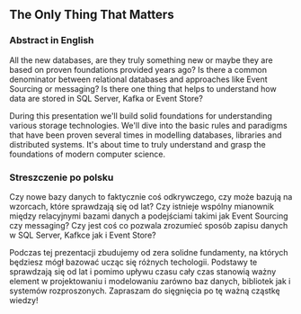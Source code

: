 ## The Only Thing That Matters

### Abstract in English

All the new databases, are they truly something new or maybe they are based on proven foundations provided years ago?
Is there a common denominator between relational databases and approaches like Event Sourcing or messaging?
Is there one thing that helps to understand how data are stored in SQL Server, Kafka or Event Store?

During this presentation we'll build solid foundations for understanding various storage technologies. We'll dive into the basic rules and paradigms that have been proven several times in modelling databases, libraries and distributed systems. It's about time to truly understand and grasp the foundations of modern computer science.

### Streszczenie po polsku

Czy nowe bazy danych to faktycznie coś odkrywczego, czy może bazują na wzorcach, które sprawdzają się od lat?
Czy istnieje wspólny mianownik między relacyjnymi bazami danych a podejściami takimi jak Event Sourcing czy messaging?
Czy jest coś co pozwala zrozumieć sposób zapisu danych w SQL Server, Kafkce jak i Event Store?

Podczas tej prezentacji zbudujemy od zera solidne fundamenty, na których będziesz mógł bazować ucząc się różnych techologii. Podstawy te sprawdzają się od lat i pomimo upływu czasu cały czas stanowią ważny element w projektowaniu i modelowaniu zarówno baz danych, bibliotek jak i systemów rozproszonych. Zapraszam do sięgnięcia po tę ważną cząstkę wiedzy!
